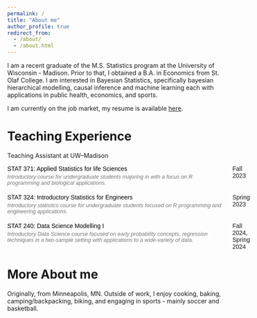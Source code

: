 ```yaml
---
permalink: /
title: "About me"
author_profile: true
redirect_from: 
  - /about/
  - /about.html
---
```


I am a recent graduate of the M.S. Statistics program at the University of Wisconsin - Madison. Prior to that, I obtained a B.A. in Economics from St. Olaf College. I am interested in Bayesian Statistics, specifically bayesian hierarchical modelling, causal inference and machine learning each with applications in public health, economics, and sports. 

I am currently on the job market, my resume is available [here](https://cryptpad.fr/file/#/2/file/8TO+zYLQmcK9HoFjTwbgw8gF/). 

<head> 
  <style>
   /* Teaching list  */
    .subtitle {
      font-style: italic;
      color: #666;
      margin-bottom: 20px
    }
    .teaching-entry {
      display: grid;
      grid-template-columns: 500px 1fr; /* course title column is now 300px wide */
      gap: 20px;
      margin-bottom: 18px;
      font-family: sans-serif;
    }
    .course-info {
      display: flex;
      flex-direction: column;
    }
    .course-title {
      font-weight: 500;
      color: #000;
    }
    .course-description {
      font-size: 0.9em;
      color: #777;
      margin-top: 4px;
      font-style: italic;
    }
    .term {
  font-weight: 500;
    }
  </style>
</head> 

<body> 
  <!---
Teaching
-->
<h1>Teaching Experience</h1>
<p>Teaching Assistant at UW–Madison</p>
  
  <div class="teaching-entry">
    <div class="course-info">
      <div class="course-title">STAT 371: Applied Statistics for life Sciences</div>
      <div class="course-description">Introductory course for undergraduate students majoring in with a focus on R programming and biological applications.</div>
    </div> <div class="term">Fall 2023</div>
  </div>
  
  <div class="teaching-entry">
    <div class="course-info">
      <div class="course-title">STAT 324: Introductory Statistics for Engineers</div>
      <div class="course-description">Introductory statistics course for undergraduate students focused on R programming and engineering applications.</div>
    </div>
    <div class="term">Spring 2023</div>
  </div>
  <div class="teaching-entry">
    <div class="course-info">
      <div class="course-title">STAT 240: Data Science Modelling I</div>
      <div class="course-description">Introductory Data Science course focused on early probability concepts, regression techniques in a two-sample setting with applications to a wide-variety of data.</div>
    </div>
    <div class="term">Fall 2024, Spring 2024</div>
  </div>
</body>

More About me 
===== 
Originally, from Minneapolis, MN. Outside of work, I enjoy cooking, baking, camping/backpacking, biking, and engaging in sports - mainly soccer and basketball. 
